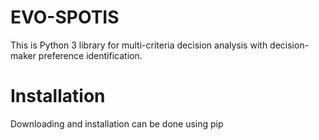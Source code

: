 # EVO-SPOTIS
This is Python 3 library for multi-criteria decision analysis with decision-maker preference identification.

# Installation
Downloading and installation can be done using pip
```

```
